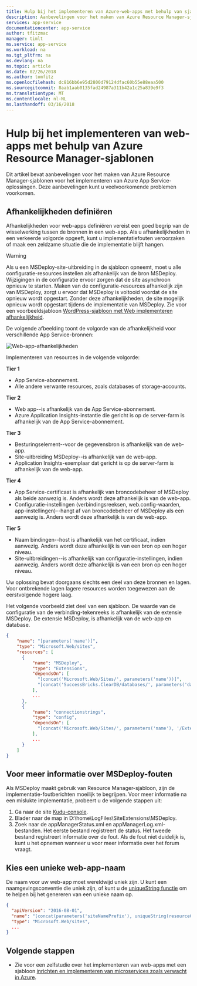 ```yaml
---
title: Hulp bij het implementeren van Azure-web-apps met behulp van sjablonen | Microsoft Docs
description: Aanbevelingen voor het maken van Azure Resource Manager-sjablonen voor het implementeren van web-apps.
services: app-service
documentationcenter: app-service
author: tfitzmac
manager: timlt
ms.service: app-service
ms.workload: na
ms.tgt_pltfrm: na
ms.devlang: na
ms.topic: article
ms.date: 02/26/2018
ms.author: tomfitz
ms.openlocfilehash: dc816bb6e95d2800d79124dfac60b55e88eaa500
ms.sourcegitcommit: 8aab1aab0135fad24987a311b42a1c25a839e9f3
ms.translationtype: MT
ms.contentlocale: nl-NL
ms.lasthandoff: 03/16/2018
---
```

# <a name="guidance-on-deploying-web-apps-by-using-azure-resource-manager-templates"></a>Hulp bij het implementeren van web-apps met behulp van Azure Resource Manager-sjablonen

Dit artikel bevat aanbevelingen voor het maken van Azure Resource Manager-sjablonen voor het implementeren van Azure App Service-oplossingen. Deze aanbevelingen kunt u veelvoorkomende problemen voorkomen.

## <a name="define-dependencies"></a>Afhankelijkheden definiëren

Afhankelijkheden voor web-apps definiëren vereist een goed begrip van de wisselwerking tussen de bronnen in een web-app. Als u afhankelijkheden in een verkeerde volgorde opgeeft, kunt u implementatiefouten veroorzaken of maak een zeldzame situatie die de implementatie blijft hangen.

> [!WARNING]
> Als u een MSDeploy-site-uitbreiding in de sjabloon opneemt, moet u alle configuratie-resources instellen als afhankelijk van de bron MSDeploy. Wijzigingen in de configuratie ervoor zorgen dat de site asynchroon opnieuw te starten. Maken van de configuratie-resources afhankelijk zijn van MSDeploy, zorgt u ervoor dat MSDeploy is voltooid voordat de site opnieuw wordt opgestart. Zonder deze afhankelijkheden, de site mogelijk opnieuw wordt opgestart tijdens de implementatie van MSDeploy. Zie voor een voorbeeldsjabloon [WordPress-sjabloon met Web implementeren afhankelijkheid](https://github.com/davidebbo/AzureWebsitesSamples/blob/master/ARMTemplates/WordpressTemplateWebDeployDependency.json).

De volgende afbeelding toont de volgorde van de afhankelijkheid voor verschillende App Service-bronnen:

![Web-app-afhankelijkheden](media/web-sites-rm-template-guidance/web-dependencies.png)

Implementeren van resources in de volgende volgorde:

**Tier 1**
* App Service-abonnement.
* Alle andere verwante resources, zoals databases of storage-accounts.

**Tier 2**
* Web app--is afhankelijk van de App Service-abonnement.
* Azure Application Insights-instantie die gericht is op de server-farm is afhankelijk van de App Service-abonnement.

**Tier 3**
* Besturingselement--voor de gegevensbron is afhankelijk van de web-app.
* Site-uitbreiding MSDeploy--is afhankelijk van de web-app.
* Application Insights-exemplaar dat gericht is op de server-farm is afhankelijk van de web-app.

**Tier 4**
* App Service-certificaat is afhankelijk van broncodebeheer of MSDeploy als beide aanwezig is. Anders wordt deze afhankelijk is van de web-app.
* Configuratie-instellingen (verbindingsreeksen, web.config-waarden, app-instellingen)--hangt af van broncodebeheer of MSDeploy als een aanwezig is. Anders wordt deze afhankelijk is van de web-app.

**Tier 5**
* Naam bindingen--host is afhankelijk van het certificaat, indien aanwezig. Anders wordt deze afhankelijk is van een bron op een hoger niveau.
* Site-uitbreidingen--is afhankelijk van configuratie-instellingen, indien aanwezig. Anders wordt deze afhankelijk is van een bron op een hoger niveau.

Uw oplossing bevat doorgaans slechts een deel van deze bronnen en lagen. Voor ontbrekende lagen lagere resources worden toegewezen aan de eerstvolgende hogere laag.

Het volgende voorbeeld ziet deel van een sjabloon. De waarde van de configuratie van de verbinding-tekenreeks is afhankelijk van de extensie MSDeploy. De extensie MSDeploy, is afhankelijk van de web-app en database.

```json
{
    "name": "[parameters('name')]",
    "type": "Microsoft.Web/sites",
    "resources": [
      {
          "name": "MSDeploy",
          "type": "Extensions",
          "dependsOn": [
            "[concat('Microsoft.Web/Sites/', parameters('name'))]",
            "[concat('SuccessBricks.ClearDB/databases/', parameters('databaseName'))]"
          ],
          ...
      },
      {
          "name": "connectionstrings",
          "type": "config",
          "dependsOn": [
            "[concat('Microsoft.Web/Sites/', parameters('name'), '/Extensions/MSDeploy')]"
          ],
          ...
      }
    ]
}
```

## <a name="find-information-about-msdeploy-errors"></a>Voor meer informatie over MSDeploy-fouten

Als MSDeploy maakt gebruik van Resource Manager-sjabloon, zijn de implementatie-foutberichten moeilijk te begrijpen. Voor meer informatie na een mislukte implementatie, probeert u de volgende stappen uit:

1. Ga naar de site [Kudu-console](https://github.com/projectkudu/kudu/wiki/Kudu-console).
2. Blader naar de map in D:\home\LogFiles\SiteExtensions\MSDeploy.
3. Zoek naar de appManagerStatus.xml en appManagerLog.xml-bestanden. Het eerste bestand registreert de status. Het tweede bestand registreert informatie over de fout. Als de fout niet duidelijk is, kunt u het opnemen wanneer u voor meer informatie over het forum vraagt.

## <a name="choose-a-unique-web-app-name"></a>Kies een unieke web-app-naam

De naam voor uw web-app moet wereldwijd uniek zijn. U kunt een naamgevingsconventie die uniek zijn, of kunt u de [uniqueString functie](../azure-resource-manager/resource-group-template-functions-string.md#uniquestring) om te helpen bij het genereren van een unieke naam op.

```json
{
  "apiVersion": "2016-08-01",
  "name": "[concat(parameters('siteNamePrefix'), uniqueString(resourceGroup().id))]",
  "type": "Microsoft.Web/sites",
  ...
}
```

## <a name="next-steps"></a>Volgende stappen

* Zie voor een zelfstudie over het implementeren van web-apps met een sjabloon [inrichten en implementeren van microservices zoals verwacht in Azure](app-service-deploy-complex-application-predictably.md).